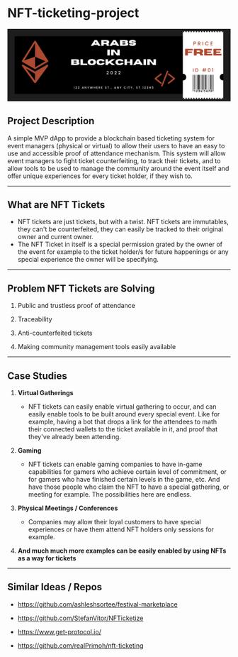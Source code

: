 # NFT-ticketing-project

![AiB Ticket](./imgs/AiB_Ticket.png)

## **Project Description**

A simple MVP dApp to provide a blockchain based ticketing system for event managers (physical or virtual) to allow their users to have an easy to use and accessible proof of attendance mechanism. This system will allow event managers to fight ticket counterfeiting, to track their tickets, and to allow tools to be used to manage the community around the event itself and offer unique experiences for every ticket holder, if they wish to.

---

## **What are NFT Tickets**

* NFT tickets are just tickets, but with a twist. NFT tickets are immutables, they can't be counterfeited, they can easily be tracked to their original owner and current owner.
* The NFT Ticket in itself is a special permission grated by the owner of the event for example to the ticket holder/s for future happenings or any special experience the owner will be specifying.

---

## **Problem NFT Tickets are Solving**

1. Public and trustless proof of attendance

2. Traceability

3. Anti-counterfeited tickets

4. Making community management tools easily available

---

## **Case Studies**

1. **Virtual Gatherings**
   * NFT tickets can easily enable virtual gathering to occur, and can easily enable tools to be built around every special event. Like for example, having a bot that drops a link for the attendees to math their connected wallets to the ticket available in it, and proof that they've already been attending.

2. **Gaming**
   * NFT tickets can enable gaming companies to have in-game capabilities for gamers who achieve certain level of commitment, or for gamers who have finished certain levels in the game, etc. And have those people who claim the NFT to have a special gathering, or meeting for example. The possibilities here are endless.

3. **Physical Meetings / Conferences**
   * Companies may allow their loyal customers to have special experiences or have them attend NFT holders only sessions for example.

4. **And much much more examples can be easily enabled by using NFTs as a way for tickets**

---

## **Similar Ideas / Repos**

* <https://github.com/ashleshsortee/festival-marketplace>
  
* <https://github.com/StefanVitor/NFTicketize>

* <https://www.get-protocol.io/>

* <https://github.com/realPrimoh/nft-ticketing>
